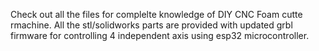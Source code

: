 Check out all the files for complelte knowledge of DIY CNC Foam cutte rmachine. All the stl/solidworks parts are provided with updated grbl firmware for controlling 4 independent axis using esp32 microcontroller.
